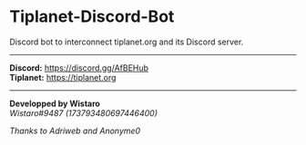 # Tiplanet-Discord-Bot
Discord bot to interconnect tiplanet.org and its Discord server.

---

**__Discord:__** https://discord.gg/AfBEHub    
**__Tiplanet:__** https://tiplanet.org

---

**Developped by Wistaro**   
*Wistaro#9487 (173793480697446400)*     
  
*Thanks to Adriweb and Anonyme0*

